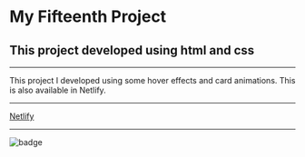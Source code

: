 # My Fifteenth Project

## This project developed using html and css

***
This project I developed using some hover effects and card animations.
This is also available in Netlify.
***
[Netlify](https://app.netlify.com/sites/project15-live-class/overview)
***
![badge](https://img.shields.io/badge/Live--Class-Project15-important)